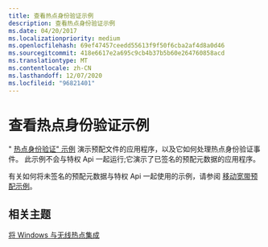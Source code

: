 ```yaml
---
title: 查看热点身份验证示例
description: 查看热点身份验证示例
ms.date: 04/20/2017
ms.localizationpriority: medium
ms.openlocfilehash: 69ef47457ceedd55613f9f50f6cba2af4d8a0d46
ms.sourcegitcommit: 418e6617e2a695c9cb4b37b5b60e264760858acd
ms.translationtype: MT
ms.contentlocale: zh-CN
ms.lasthandoff: 12/07/2020
ms.locfileid: "96821401"
---
```

# <a name="review-the-hotspot-authentication-sample"></a>查看热点身份验证示例


" [热点身份验证" 示例](/samples/microsoft/windows-universal-samples/hotspotauthentication/) 演示预配文件的应用程序，以及它如何处理热点身份验证事件。 此示例不会与特权 Api 一起运行;它演示了已签名的预配元数据的应用程序。

有关如何将未签名的预配元数据与特权 Api 一起使用的示例，请参阅 [移动宽带预配示例](/samples/microsoft/windows-universal-samples/mobilebroadband/)。

## <a name="span-idrelated_topicsspanrelated-topics"></a><span id="related_topics"></span>相关主题


[将 Windows 与无线热点集成](integrating-windows-with-wireless-hotspots.md)

 

